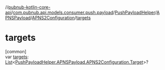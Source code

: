 //[pubnub-kotlin-core-api](../../../../../index.md)/[com.pubnub.api.models.consumer.push.payload](../../../index.md)/[PushPayloadHelper](../../index.md)/[APNSPayload](../index.md)/[APNS2Configuration](index.md)/[targets](targets.md)

# targets

[common]\
var [targets](targets.md): [List](https://kotlinlang.org/api/latest/jvm/stdlib/kotlin-stdlib/kotlin.collections/-list/index.html)&lt;[PushPayloadHelper.APNSPayload.APNS2Configuration.Target](-target/index.md)&gt;?
